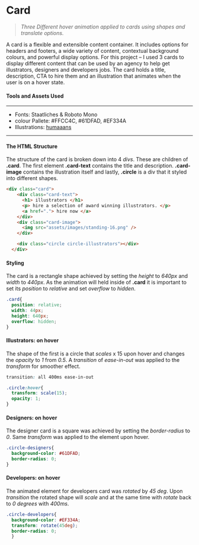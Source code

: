 # Card

>*Three Different hover animation applied to cards using shapes and translate options.*

A card is a flexible and extensible content container. It includes options for headers and footers, a wide variety of content, contextual background colours, and powerful display options.
For this project – I used 3 cards to display different content that can be used by an agency to help get illustrators, designers and developers jobs. 
The card holds a title, description, CTA to hire them and an illustration that animates when the user is on a hover state. 



#### Tools and Assets Used
---

- Fonts: Staatliches & Roboto Mono
- colour Pallete: #FFCC4C, #61DFAD, #EF334A
- Illustrations: [humaaans](https://www.humaaans.com/)

---

#### The HTML Structure
The structure of the card is broken down into 4 *divs*. These are children of **.card**. 
The first element **.card-text** contains the title and description. **.card-image** contains the illustration itself and lastly, **.circle** is a div that it styled into different shapes.

```html
<div class="card">
    <div class="card-text">
      <h1> illustrators </h1>
      <p> hire a selection of award winning illustrators. </p>
      <a href="."> hire now </a>
    </div>
    <div class="card-image">
      <img src="assets/images/standing-16.png" />
    </div>

    <div class="circle circle-illustrators"></div>
  </div>
```

#### Styling 
The card is a rectangle shape achieved by setting the *height* to *640px* and *width* to *440px*. As the animation will held inside of **.card** it is important to set its *position* to *relative* and set *overflow* to *hidden*.

```css
.card{
  position: relative;
  width: 44px;
  height: 640px;
  overflow: hidden;
}
```
#### Illustrators: on hover
The shape of the first is a circle that *scales* x 15 upon hover and changes the *opacity* to *1* from *0.5*. A *transition* of *ease-in-out* was applied to the *transform* for smoother effect.

``` css
transition: all 400ms ease-in-out

```

``` css
.circle:hover{
  transform: scale(15);
  opacity: 1;
}
```

#### Designers: on hover
The designer card is a square was achieved by setting the *border-radius* to *0*. Same *transform* was applied to the element upon hover. 

``` css
.circle-designers{
  background-color: #61DFAD;
  border-radius: 0;
}

```

#### Developers: on hover
The animated element for developers card was *rotated* by *45 deg*. Upon *transition* the rotated shape will *scale* and at the same time with *rotate* back to *0 degrees* with *400ms*.

``` css
.circle-developers{
  background-color: #EF334A;
  transform: rotate(45deg);
  border-radius: 0;
  }
```












